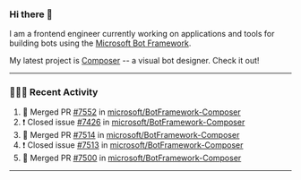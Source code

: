 ### Hi there 👋

I am a frontend engineer currently working on applications and tools for building bots using the [Microsoft Bot Framework](https://dev.botframework.com/).

My latest project is [Composer](https://github.com/microsoft/BotFramework-Composer) -- a visual bot designer. Check it out!

---

### 👨🏻‍💻 Recent Activity

<!--START_SECTION:activity-->
1. 🎉 Merged PR [#7552](https://github.com/microsoft/BotFramework-Composer/pull/7552) in [microsoft/BotFramework-Composer](https://github.com/microsoft/BotFramework-Composer)
2. ❗️ Closed issue [#7426](https://github.com/microsoft/BotFramework-Composer/issues/7426) in [microsoft/BotFramework-Composer](https://github.com/microsoft/BotFramework-Composer)
3. 🎉 Merged PR [#7514](https://github.com/microsoft/BotFramework-Composer/pull/7514) in [microsoft/BotFramework-Composer](https://github.com/microsoft/BotFramework-Composer)
4. ❗️ Closed issue [#7513](https://github.com/microsoft/BotFramework-Composer/issues/7513) in [microsoft/BotFramework-Composer](https://github.com/microsoft/BotFramework-Composer)
5. 🎉 Merged PR [#7500](https://github.com/microsoft/BotFramework-Composer/pull/7500) in [microsoft/BotFramework-Composer](https://github.com/microsoft/BotFramework-Composer)
<!--END_SECTION:activity-->

---

<!--
**a-b-r-o-w-n/a-b-r-o-w-n** is a ✨ _special_ ✨ repository because its `README.md` (this file) appears on your GitHub profile.

Here are some ideas to get you started:

- 🔭 I’m currently working on ...
- 🌱 I’m currently learning ...
- 👯 I’m looking to collaborate on ...
- 🤔 I’m looking for help with ...
- 💬 Ask me about ...
- 📫 How to reach me: ...
- 😄 Pronouns: ...
- ⚡ Fun fact: ...
-->
